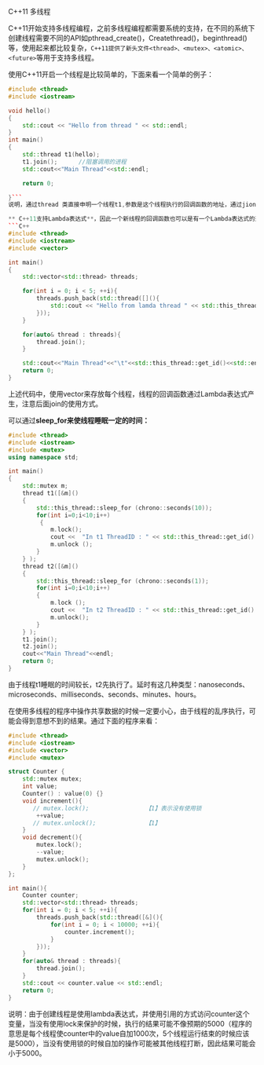 C++11 多线程

C++11开始支持多线程编程，之前多线程编程都需要系统的支持，在不同的系统下创建线程需要不同的API如pthread_create()，Createthread()，beginthread()等，使用起来都比较复杂，```C++11提供了新头文件<thread>、<mutex>、<atomic>、<future>```等用于支持多线程。

使用C++11开启一个线程是比较简单的，下面来看一个简单的例子：

```C++
#include <thread>
#include <iostream>

void hello()
{
    std::cout << "Hello from thread " << std::endl;
}
int main()
{
    std::thread t1(hello);
    t1.join();      //阻塞调用的进程
    std::cout<<"Main Thread"<<std::endl;

    return 0;

}```
说明，通过thread 类直接申明一个线程t1,参数是这个线程执行的回调函数的地址，通过jion()方法阻塞主线程，直到t1线程执行结束为止。

** C++11支持Lambda表达式**，因此一个新线程的回调函数也可以是有一个Lambda表达式的形式，但是注意如果使用Lambda表达式最好不要使用引用的方式，应该使用值传递的方式来访问数据，在多线程中使用引用容易造成混乱。下面这个例子稍微复杂，创建了多个子线程，并使用了get_id()方法来获取当前线程的id。
```C++
#include <thread>
#include <iostream>
#include <vector>

int main()
{
    std::vector<std::thread> threads;

    for(int i = 0; i < 5; ++i){
        threads.push_back(std::thread([](){
            std::cout << "Hello from lamda thread " << std::this_thread::get_id() << std::endl;
        }));
    }

    for(auto& thread : threads){
        thread.join();
    }

    std::cout<<"Main Thread"<<"\t"<<std::this_thread::get_id()<<std::endl;
    return 0;
}
```
上述代码中，使用vector来存放每个线程，线程的回调函数通过Lambda表达式产生，注意后面join的使用方式。

可以通过**sleep_for来使线程睡眠一定的时间：**
```C++
#include <thread>
#include <iostream>
#include <mutex>
using namespace std;

int main()
{
    std::mutex m;
    thread t1([&m]()
    {
        std::this_thread::sleep_for (chrono::seconds(10)); 
        for(int i=0;i<10;i++) 
         {     
            m.lock(); 
            cout <<  "In t1 ThreadID : " << std::this_thread::get_id() << ":" << i << endl;         
            m.unlock (); 
        } 
    } );
    thread t2([&m]() 
    {          
        std::this_thread::sleep_for (chrono::seconds(1)); 
        for(int i=0;i<10;i++) 
        {         
            m.lock (); 
            cout <<  "In t2 ThreadID : " << std::this_thread::get_id() << ":" << i << endl; 
            m.unlock(); 
        } 
    } ); 
    t1.join();     
    t2.join();     
    cout<<"Main Thread"<<endl;
    return 0;
}
```
由于线程t1睡眠的时间较长，t2先执行了。延时有这几种类型：nanoseconds、microseconds、milliseconds、seconds、minutes、hours。

在使用多线程的程序中操作共享数据的时候一定要小心，由于线程的乱序执行，可能会得到意想不到的结果。通过下面的程序来看：
```C++
#include <thread>
#include <iostream>
#include <vector>
#include <mutex>

struct Counter {
    std::mutex mutex;
    int value;
    Counter() : value(0) {}
    void increment(){
       // mutex.lock();                【1】表示没有使用锁
        ++value;
       // mutex.unlock();              【1】
    }
    void decrement(){
        mutex.lock();
        --value;
        mutex.unlock();
    }
};

int main(){
    Counter counter;
    std::vector<std::thread> threads;
    for(int i = 0; i < 5; ++i){
        threads.push_back(std::thread([&](){
            for(int i = 0; i < 10000; ++i){
                counter.increment();
            }
        }));
    }
    for(auto& thread : threads){
        thread.join();
    }
    std::cout << counter.value << std::endl;
    return 0;
}
```
说明：由于创建线程是使用lambda表达式，并使用引用的方式访问counter这个变量，当没有使用lock来保护的时候，执行的结果可能不像预期的5000（程序的意思是每个线程使counter中的value自加1000次，5个线程运行结束的时候应该是5000），当没有使用锁的时候自加的操作可能被其他线程打断，因此结果可能会小于5000。